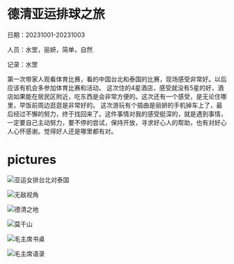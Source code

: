 # 德清亚运排球之旅
日期：20231001-20231003

人员：水罡，丽妍，简单，自然

记录：水罡

第一次带家人观看体育比赛，看的中国台北和泰国的比赛，现场感受非常好。以后应该有机会多参加体育比赛和活动。
这次住的4星酒店，感受就没有5星的好，酒店如果能在居民区附近，吃东西是会非常方便的。这次还有一个感受，是无论住哪里，早饭前周边逛逛是非常好的。
这次游玩有个插曲是丽妍的手机掉车上了，最后经过不懈的努力，终于找回来了。这件事情对我的感受挺深的，就是遇到事情，一定要自己主动努力，要不停的尝试，保持开放，寻求好心人的帮助，也有对好心人心怀感谢。觉得好人还是哪里都有对。

# pictures

![亚运女排台北对泰国](/images/2023100101.jpg)

![无敌视角](/images/2023100102.jpg)

![德清之地](/images/2023100103.jpg)

![莫干山](/images/2023100104.jpg)

![毛主席书桌](/images/2023100105.jpg)

![毛主席语录](/images/2023100106.jpg)